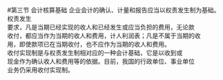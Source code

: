 #第三节 会计核算基础
企业会计的确认、计量和报告应当以权责发生制为基础。权责发生<br />
      要求，凡是当期已经实现的收人和已经发生或应当负担的费用，无论款<br />
      收付，都应当作为当期的收人和费用，计人利润表；凡是不属于当期的收<br />
      用，即使款项已在当期收付，也不应作为当期的收人和费用。<br />
      收付实现制是与权责发生制相对应的一种会计基础，它是以收到或<br />
      现金作为确认收人和费用等的依据。目前，我国的行政单位、事业单位<br />
    业务仍采用收付实现制。

